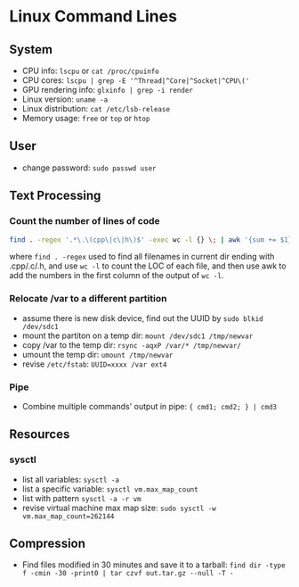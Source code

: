 

# Linux Command Lines

## System

  * CPU info: `lscpu` or `cat /proc/cpuinfo`
  * CPU cores: `lscpu | grep -E '^Thread|^Core|^Socket|^CPU\('`
  * GPU rendering info: `glxinfo | grep -i render`
  * Linux version: `uname -a`
  * Linux distribution: `cat /etc/lsb-release`
  * Memory usage: `free` or `top` or `htop`
  
## User

  * change password: `sudo passwd user`

## Text Processing

### Count the number of lines of code
```bash
find . -regex '.*\.\(cpp\|c\|h\)$' -exec wc -l {} \; | awk '{sum += $1}END{print sum}'
```
where `find . -regex` used to find all filenames in current dir ending with .cpp/.c/.h, and use `wc -l` to count the LOC of each file, and then use awk to add the numbers in the first column of the output of `wc -l`.


### Relocate /var to a different partition

  * assume there is new disk device, find out the UUID by `sudo blkid /dev/sdc1`
  * mount the partiton on a temp dir: `mount /dev/sdc1 /tmp/newvar`
  * copy /var to the temp dir: `rsync -aqxP /var/* /tmp/newvar/`
  * umount the temp dir: `umount /tmp/newvar`
  * revise `/etc/fstab`: `UUID=xxxx /var ext4 `
  
### Pipe

  * Combine multiple commands' output in pipe: `{ cmd1; cmd2; } | cmd3` 
  
## Resources

### sysctl

  * list all variables: `sysctl -a`
  * list a specific variable: `sysctl vm.max_map_count`
  * list with pattern `sysctl -a -r vm`
  * revise virtual machine max map size: `sudo sysctl -w vm.max_map_count=262144`
  
## Compression

  * Find files modified in 30 minutes and save it to a tarball: `find dir -type f -cmin -30 -print0 | tar czvf out.tar.gz --null -T -`
  
